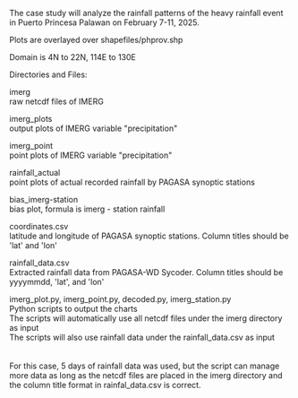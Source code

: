 The case study will analyze the rainfall patterns of the heavy rainfall event in Puerto Princesa Palawan on February 7-11, 2025.

Plots are overlayed over shapefiles/phprov.shp

Domain is 4N to 22N, 114E to 130E

Directories and Files:

imerg <br>
    raw netcdf files of IMERG
    
imerg_plots<br>
    output plots of IMERG variable "precipitation"
    
imerg_point<br>
    point plots of IMERG variable "precipitation" 
    
rainfall_actual<br>
    point plots of actual recorded rainfall by PAGASA synoptic stations
    
bias_imerg-station<br>
    bias plot, formula is imerg - station rainfall
    
coordinates.csv<br>
    latitude and longitude of PAGASA synoptic stations. Column titles should be 'lat' and 'lon'
    
rainfall_data.csv<br>
    Extracted rainfall data from PAGASA-WD Sycoder. Column titles should be yyyymmdd, 'lat', and 'lon'
    
imerg_plot.py, imerg_point.py, decoded.py, imerg_station.py<br>
    Python scripts to output the charts<br>
    The scripts will automatically use all netcdf files under the imerg directory as input<br>
    The scripts will also use rainfall data under the rainfall_data.csv as input<br>
<br><br>
For this case, 5 days of rainfall data was used, but the script can manage more data as long as the netcdf files are placed in the imerg directory and the column title format in rainfal_data.csv is correct.
